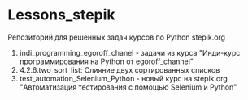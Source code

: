 # Lessons_stepik
Репозиторий для решенных задач курсов по Python stepik.org
1. indi_programming_egoroff_chanel - задачи из курса "Инди-курс программирования на Python от egoroff_channel"
2. 4.2.6.two_sort_list: Слияние двух сортированных списков
3. test_automation_Selenium_Python - новый курс на stepik.org "Автоматизация тестирования с помощью Selenium и Python"